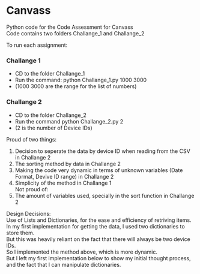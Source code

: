 # Canvass
Python code for the Code Assessment for Canvass<br /> 
Code contains two folders Challange_1 and Challange_2<br />

To run each assignment:<br />

### Challange 1
- CD to the folder Challange_1<br />
- Run the command: python Challange_1.py 1000 3000<br />
- (1000 3000 are the range for the list of numbers)<br />


### Challange 2
- CD to the folder Challange_2<br />
- Run the command python Challange_2.py 2<br />
- (2 is the number of Device IDs)<br />


Proud of two things:<br />
1. Decision to seperate the data by device ID when reading from the CSV in Challange 2<br />
2. The sorting method by data in Challange 2<br />
3. Making the code very dynamic in terms of unknown variables (Date Format, Devive ID range) in Challange 2<br />
4. Simplicity of the method in Challange 1<br />
Not proud of:<br />
1. The amount of variables used, specially in the sort function in Challange 2<br />


Design Decisions:<br />
Use of Lists and Dictionaries, for the ease and efficiency of retriving items.<br />
In my first implementation for getting the data, I used two dictionaries to store them.<br />
But this was heavily reliant on the fact that there will always be two device IDs.<br />
So I implemented the method above, which is more dynamic.<br />
But I left my first implementation below to show my initial thought process, and the fact that I can manipulate dictionaries.<br />
